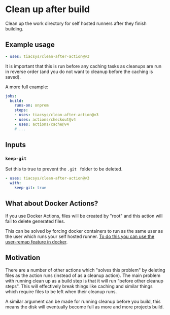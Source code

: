 # Clean up after build

Clean up the work directory for self hosted runners after they finish building.

## Example usage

```yaml
- uses: tiacsys/clean-after-action@v3
```

It is important that this is run before any caching tasks as cleanups are run in reverse order (and you do not want to cleanup before the caching is saved).

A more full example:

```yaml
jobs:
  build:
    runs-on: onprem
    steps:
    - uses: tiacsys/clean-after-action@v3
    - uses: actions/checkout@v4
    - uses: actions/cache@v4
    # ...
```

## Inputs

### `keep-git`

Set this to true to prevent the `.git ` folder to be deleted.

```yaml
- uses: tiacsys/clean-after-action@v3
  with:
    keep-git: true
```

## What about Docker Actions?

If you use Docker Actions, files will be created by "root" and this action will fail to delete generated files.

This can be solved by forcing docker containers to run as the same user as the user which runs your self hosted runner.
[To do this you can use the user-remap feature in docker](https://docs.docker.com/engine/security/userns-remap/).

## Motivation

There are a number of other actions which "solves this problem" by deleting files as the action runs (instead of as a cleanup action).
The main problem with running clean up as a build step is that it will run "before other cleanup steps".
This will effectively break things like caching and similar things which require files to be left when their cleanup runs.

A similar argument can be made for running cleanup before you build, this means the disk will eventually become full as more and more projects build.
